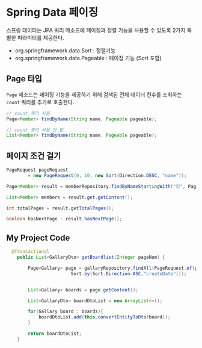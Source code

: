 # Spring Data 페이징

스프링 데이터는 JPA 쿼리 메소드에 페이징과 정렬 기능을 사용할 수 있도록 2가지 특별한 파라미터를 제공한다.

- org.springframework.data.Sort : 정렬기능
- org.springframework.data.Pageable : 페이징 기능 (Sort 포함)

## Page 타입

`Page` 메소드는 페이징 기능을 제공하기 위해 검색된 전체 데이터 컨수를 조회하는 `count` 쿼리를 추가로 호출한다.

```java
// count 쿼리 사용
Page<Member> findByName(String name, Pageable pageable);

// count 쿼리 사용 안 함
List<Member> findByName(String name, Pageable pageable);

```

## 페이지 조건 걸기
```java
PageRequest pageRequest 
        = new PageRequest(0, 10, new Sort(Direction.DESC, "name"));

Page<Member> result = memberRepository.findByNameStartingWith("김", PageRequest);

List<Member> members = result.get.getContent();

int totalPages = result.getTotalPages();

boolean hasNextPage - result.hasNextPage();

```


## My Project Code

```java
  @Transactional
    public List<GallaryDto> getBoardlist(Integer pageNum) {

        Page<Gallary> page = gallaryRepository.findAll(PageRequest.of(pageNum-1, PAGE_POST_COUNT,
                        Sort.by(Sort.Direction.ASC,"createDate")));


        List<Gallary> boards = page.getContent();

        List<GallaryDto> boardDtoList = new ArrayList<>();

        for(Gallary board : boards){
            boardDtoList.add(this.convertEntityToDto(board));
        }

        return boardDtoList;
    }

```
